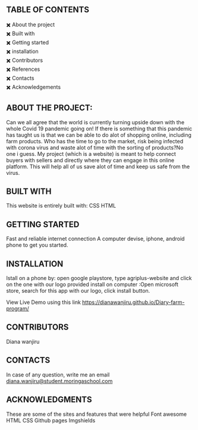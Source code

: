 
## TABLE OF CONTENTS


:heavy_multiplication_x: About the project<br>
:heavy_multiplication_x: Built with<br>
:heavy_multiplication_x: Getting started<br>
:heavy_multiplication_x: installation<br>
:heavy_multiplication_x: Contributors<br>
:heavy_multiplication_x: References<br>
:heavy_multiplication_x: Contacts<br>
:heavy_multiplication_x: Acknowledgements<br>





## ABOUT THE PROJECT:
Can we all agree that the world is currently turning upside down with the whole Covid 19 pandemic going on! If there is something that this pandemic has taught us is that we can be able to do alot of shopping online, including farm products. Who has the time to go to the market, risk being infected with corona virus and waste alot of time with the sorting of products?No one i guess. My project (which is a website) is meant to help connect  buyers with sellers and directly where they can engage in this online platform. This will help all of us save alot of time and keep us safe from the virus.

## BUILT WITH
This website is entirely built with:
CSS
HTML


## GETTING STARTED
Fast and reliable internet connection
A computer devise, iphone, android phone to get you started.



## INSTALLATION
Istall on a phone by: open google playstore, type agriplus-website and click on the one with our logo provided
install on computer :Open microsoft store, search for this app with our logo, click install button.

View Live Demo using this link https://dianawanjiru.github.io/Diary-farm-program/

## CONTRIBUTORS
Diana wanjiru

## CONTACTS
In case of any question, write me an email
diana.wanjiru@student.moringaschool.com

## ACKNOWLEDGMENTS
These are some of the sites and features that were helpful
Font awesome
HTML
CSS
Github pages
Imgshields
